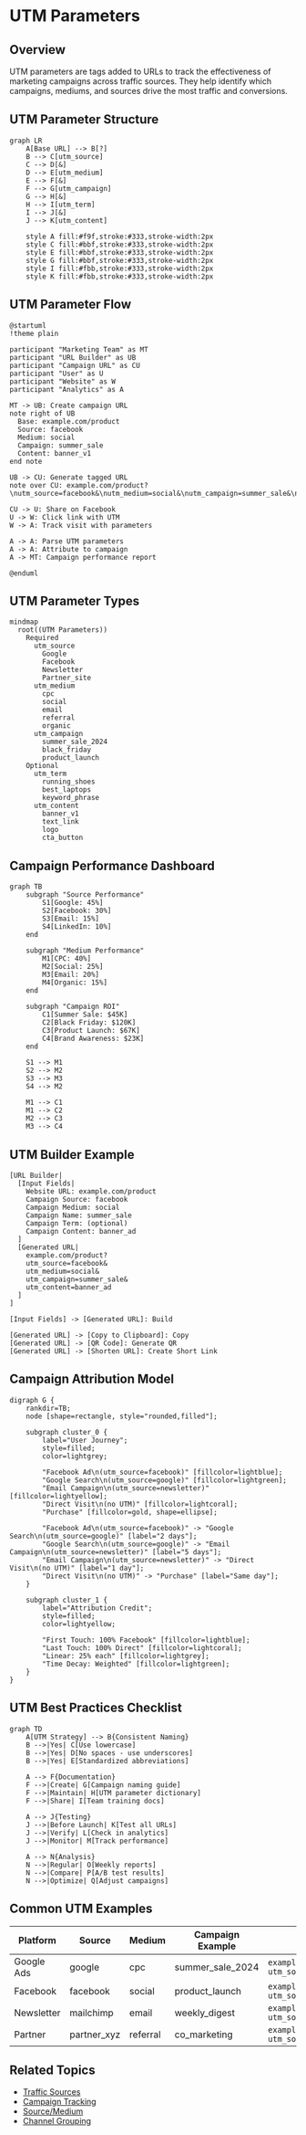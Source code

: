 # UTM Parameters

## Overview
UTM parameters are tags added to URLs to track the effectiveness of marketing campaigns across traffic sources. They help identify which campaigns, mediums, and sources drive the most traffic and conversions.

## UTM Parameter Structure

```mermaid
graph LR
    A[Base URL] --> B[?]
    B --> C[utm_source]
    C --> D[&]
    D --> E[utm_medium]
    E --> F[&]
    F --> G[utm_campaign]
    G --> H[&]
    H --> I[utm_term]
    I --> J[&]
    J --> K[utm_content]
    
    style A fill:#f9f,stroke:#333,stroke-width:2px
    style C fill:#bbf,stroke:#333,stroke-width:2px
    style E fill:#bbf,stroke:#333,stroke-width:2px
    style G fill:#bbf,stroke:#333,stroke-width:2px
    style I fill:#fbb,stroke:#333,stroke-width:2px
    style K fill:#fbb,stroke:#333,stroke-width:2px
```

## UTM Parameter Flow

```plantuml
@startuml
!theme plain

participant "Marketing Team" as MT
participant "URL Builder" as UB
participant "Campaign URL" as CU
participant "User" as U
participant "Website" as W
participant "Analytics" as A

MT -> UB: Create campaign URL
note right of UB
  Base: example.com/product
  Source: facebook
  Medium: social
  Campaign: summer_sale
  Content: banner_v1
end note

UB -> CU: Generate tagged URL
note over CU: example.com/product?\nutm_source=facebook&\nutm_medium=social&\nutm_campaign=summer_sale&\nutm_content=banner_v1

CU -> U: Share on Facebook
U -> W: Click link with UTM
W -> A: Track visit with parameters

A -> A: Parse UTM parameters
A -> A: Attribute to campaign
A -> MT: Campaign performance report

@enduml
```

## UTM Parameter Types

```mermaid
mindmap
  root((UTM Parameters))
    Required
      utm_source
        Google
        Facebook
        Newsletter
        Partner_site
      utm_medium
        cpc
        social
        email
        referral
        organic
      utm_campaign
        summer_sale_2024
        black_friday
        product_launch
    Optional
      utm_term
        running_shoes
        best_laptops
        keyword_phrase
      utm_content
        banner_v1
        text_link
        logo
        cta_button
```

## Campaign Performance Dashboard

```mermaid
graph TB
    subgraph "Source Performance"
        S1[Google: 45%]
        S2[Facebook: 30%]
        S3[Email: 15%]
        S4[LinkedIn: 10%]
    end
    
    subgraph "Medium Performance"
        M1[CPC: 40%]
        M2[Social: 25%]
        M3[Email: 20%]
        M4[Organic: 15%]
    end
    
    subgraph "Campaign ROI"
        C1[Summer Sale: $45K]
        C2[Black Friday: $120K]
        C3[Product Launch: $67K]
        C4[Brand Awareness: $23K]
    end
    
    S1 --> M1
    S2 --> M2
    S3 --> M3
    S4 --> M2
    
    M1 --> C1
    M1 --> C2
    M2 --> C3
    M3 --> C4
```

## UTM Builder Example

```nomnoml
[URL Builder|
  [Input Fields|
    Website URL: example.com/product
    Campaign Source: facebook
    Campaign Medium: social  
    Campaign Name: summer_sale
    Campaign Term: (optional)
    Campaign Content: banner_ad
  ]
  [Generated URL|
    example.com/product?
    utm_source=facebook&
    utm_medium=social&
    utm_campaign=summer_sale&
    utm_content=banner_ad
  ]
]

[Input Fields] -> [Generated URL]: Build

[Generated URL] -> [Copy to Clipboard]: Copy
[Generated URL] -> [QR Code]: Generate QR
[Generated URL] -> [Shorten URL]: Create Short Link
```

## Campaign Attribution Model

```graphviz
digraph G {
    rankdir=TB;
    node [shape=rectangle, style="rounded,filled"];
    
    subgraph cluster_0 {
        label="User Journey";
        style=filled;
        color=lightgrey;
        
        "Facebook Ad\n(utm_source=facebook)" [fillcolor=lightblue];
        "Google Search\n(utm_source=google)" [fillcolor=lightgreen];
        "Email Campaign\n(utm_source=newsletter)" [fillcolor=lightyellow];
        "Direct Visit\n(no UTM)" [fillcolor=lightcoral];
        "Purchase" [fillcolor=gold, shape=ellipse];
        
        "Facebook Ad\n(utm_source=facebook)" -> "Google Search\n(utm_source=google)" [label="2 days"];
        "Google Search\n(utm_source=google)" -> "Email Campaign\n(utm_source=newsletter)" [label="5 days"];
        "Email Campaign\n(utm_source=newsletter)" -> "Direct Visit\n(no UTM)" [label="1 day"];
        "Direct Visit\n(no UTM)" -> "Purchase" [label="Same day"];
    }
    
    subgraph cluster_1 {
        label="Attribution Credit";
        style=filled;
        color=lightyellow;
        
        "First Touch: 100% Facebook" [fillcolor=lightblue];
        "Last Touch: 100% Direct" [fillcolor=lightcoral];
        "Linear: 25% each" [fillcolor=lightgrey];
        "Time Decay: Weighted" [fillcolor=lightgreen];
    }
}
```

## UTM Best Practices Checklist

```mermaid
graph TD
    A[UTM Strategy] --> B{Consistent Naming}
    B -->|Yes| C[Use lowercase]
    B -->|Yes| D[No spaces - use underscores]
    B -->|Yes| E[Standardized abbreviations]
    
    A --> F{Documentation}
    F -->|Create| G[Campaign naming guide]
    F -->|Maintain| H[UTM parameter dictionary]
    F -->|Share| I[Team training docs]
    
    A --> J{Testing}
    J -->|Before Launch| K[Test all URLs]
    J -->|Verify| L[Check in analytics]
    J -->|Monitor| M[Track performance]
    
    A --> N{Analysis}
    N -->|Regular| O[Weekly reports]
    N -->|Compare| P[A/B test results]
    N -->|Optimize| Q[Adjust campaigns]
```

## Common UTM Examples

| Platform | Source | Medium | Campaign Example | Full URL |
|----------|---------|---------|-----------------|----------|
| Google Ads | google | cpc | summer_sale_2024 | `example.com?utm_source=google&utm_medium=cpc&utm_campaign=summer_sale_2024` |
| Facebook | facebook | social | product_launch | `example.com?utm_source=facebook&utm_medium=social&utm_campaign=product_launch` |
| Newsletter | mailchimp | email | weekly_digest | `example.com?utm_source=mailchimp&utm_medium=email&utm_campaign=weekly_digest` |
| Partner | partner_xyz | referral | co_marketing | `example.com?utm_source=partner_xyz&utm_medium=referral&utm_campaign=co_marketing` |

## Related Topics
- [Traffic Sources](traffic-sources.md)
- [Campaign Tracking](campaign.md)
- [Source/Medium](source-medium.md)
- [Channel Grouping](channel.md)